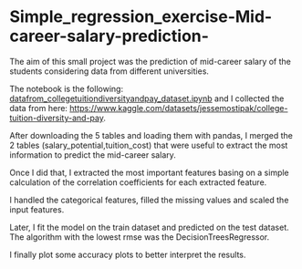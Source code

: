 # Simple_regression_exercise-Mid-career-salary-prediction-
The aim of this small project was the prediction of mid-career salary of the students considering data from different universities.

The notebook is the following: [datafrom_collegetuitiondiversityandpay_dataset.ipynb](https://github.com/Iron486/Simple_regression_exercise/blob/main/datafrom_collegetuitiondiversityandpay_dataset.ipynb) and I collected the data from here: https://www.kaggle.com/datasets/jessemostipak/college-tuition-diversity-and-pay.

After downloading the 5 tables and loading them with pandas, I merged the 2 tables (salary_potential,tuition_cost) that were useful to extract the most information to predict the mid-career salary.

Once I did that, I extracted the most important features basing on a simple calculation of the correlation coefficients for each extracted feature.

I handled the categorical features, filled the missing values and scaled the input features.

Later, I fit the model on the train dataset and predicted on the test dataset. The algorithm with the lowest rmse was the DecisionTreesRegressor.

I finally plot some accuracy plots to better interpret the results.


